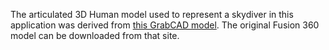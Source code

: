 The articulated 3D Human model used to represent a skydiver in this application was derived from [this GrabCAD model](https://grabcad.com/library/human-body-model-joints-for-fusion360-1). The original
Fusion 360 model can be downloaded from that site.